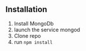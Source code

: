 ## Installation

1. Install MongoDb
2. launch the service mongod
3. Clone repo
4. run `npm install` 
